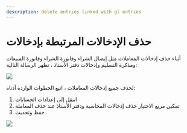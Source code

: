 ```yaml
---
description: delete entries linked with gl entries
---
```


# حذف الإدخالات المرتبطة بإدخالات

أثناء حذف إدخالات المعاملات مثل إيصال الشراء وفاتورة الشراء وفاتورة المبيعات ومذكرة التسليم وإدخالات دفتر الأستاذ ، تظهر الرسالة التالية:

![](https://docs.erpnext.com/files/TTRdA1T.png)

لحذف جميع إدخالات المعاملات ، اتبع الخطوات الواردة أدناه:

1. انتقل إلى إعدادات الحسابات
2. تمكين مربع الاختيار حذف إدخالات المحاسبة ودفتر الأستاذ عند حذف المعاملة
3. حفظ وتحديث

![](https://docs.erpnext.com/files/YIECr8i.png)
